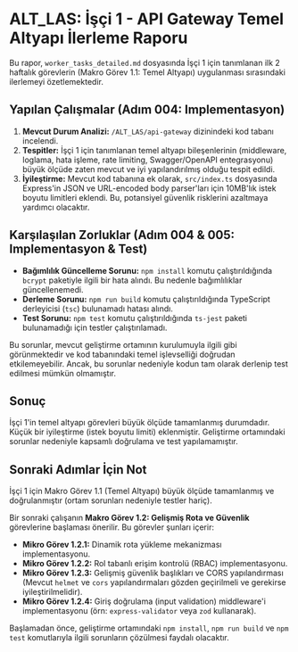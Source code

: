 # ALT_LAS: İşçi 1 - API Gateway Temel Altyapı İlerleme Raporu

Bu rapor, `worker_tasks_detailed.md` dosyasında İşçi 1 için tanımlanan ilk 2 haftalık görevlerin (Makro Görev 1.1: Temel Altyapı) uygulanması sırasındaki ilerlemeyi özetlemektedir.

## Yapılan Çalışmalar (Adım 004: Implementasyon)

1.  **Mevcut Durum Analizi:** `/ALT_LAS/api-gateway` dizinindeki kod tabanı incelendi.
2.  **Tespitler:** İşçi 1 için tanımlanan temel altyapı bileşenlerinin (middleware, loglama, hata işleme, rate limiting, Swagger/OpenAPI entegrasyonu) büyük ölçüde zaten mevcut ve iyi yapılandırılmış olduğu tespit edildi.
3.  **İyileştirme:** Mevcut kod tabanına ek olarak, `src/index.ts` dosyasında Express'in JSON ve URL-encoded body parser'ları için 10MB'lık istek boyutu limitleri eklendi. Bu, potansiyel güvenlik risklerini azaltmaya yardımcı olacaktır.

## Karşılaşılan Zorluklar (Adım 004 & 005: Implementasyon & Test)

*   **Bağımlılık Güncelleme Sorunu:** `npm install` komutu çalıştırıldığında `bcrypt` paketiyle ilgili bir hata alındı. Bu nedenle bağımlılıklar güncellenemedi.
*   **Derleme Sorunu:** `npm run build` komutu çalıştırıldığında TypeScript derleyicisi (`tsc`) bulunamadı hatası alındı.
*   **Test Sorunu:** `npm test` komutu çalıştırıldığında `ts-jest` paketi bulunamadığı için testler çalıştırılamadı.

Bu sorunlar, mevcut geliştirme ortamının kurulumuyla ilgili gibi görünmektedir ve kod tabanındaki temel işlevselliği doğrudan etkilemeyebilir. Ancak, bu sorunlar nedeniyle kodun tam olarak derlenip test edilmesi mümkün olmamıştır.

## Sonuç

İşçi 1'in temel altyapı görevleri büyük ölçüde tamamlanmış durumdadır. Küçük bir iyileştirme (istek boyutu limiti) eklenmiştir. Geliştirme ortamındaki sorunlar nedeniyle kapsamlı doğrulama ve test yapılamamıştır.



## Sonraki Adımlar İçin Not

İşçi 1 için Makro Görev 1.1 (Temel Altyapı) büyük ölçüde tamamlanmış ve doğrulanmıştır (ortam sorunları nedeniyle testler hariç). 

Bir sonraki çalışanın **Makro Görev 1.2: Gelişmiş Rota ve Güvenlik** görevlerine başlaması önerilir. Bu görevler şunları içerir:

*   **Mikro Görev 1.2.1:** Dinamik rota yükleme mekanizması implementasyonu.
*   **Mikro Görev 1.2.2:** Rol tabanlı erişim kontrolü (RBAC) implementasyonu.
*   **Mikro Görev 1.2.3:** Gelişmiş güvenlik başlıkları ve CORS yapılandırması (Mevcut `helmet` ve `cors` yapılandırmaları gözden geçirilmeli ve gerekirse iyileştirilmelidir).
*   **Mikro Görev 1.2.4:** Giriş doğrulama (input validation) middleware'i implementasyonu (örn: `express-validator` veya `zod` kullanarak).

Başlamadan önce, geliştirme ortamındaki `npm install`, `npm run build` ve `npm test` komutlarıyla ilgili sorunların çözülmesi faydalı olacaktır.
